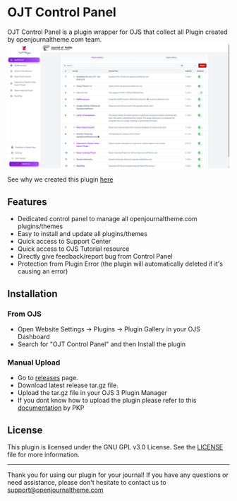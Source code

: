 # OJT Control Panel

OJT Control Panel is a plugin wrapper for OJS that collect all Plugin created by openjournaltheme.com team.
![Screenshot](assets/img/app.png)

See why we created this plugin [here](https://docs.google.com/presentation/d/1m1gS9tvI-7Sz2o4dBmyzSUmwLE2d-k6sn1DBp0sfElI)

## Features
- Dedicated control panel to manage all openjournaltheme.com plugins/themes
- Easy to install and update all plugins/themes
- Quick access to Support Center
- Quick access to OJS Tutorial resource
- Directly give feedback/report bug from Control Panel
- Protection from Plugin Error (the plugin will automatically deleted if it's causing an error)

## Installation
### From OJS
- Open Website Settings -> Plugins -> Plugin Gallery in your OJS Dashboard
- Search for "OJT Control Panel" and then Install the plugin

### Manual Upload
- Go to [releases](https://github.com/openjournalteam/ojtPlugin/releases) page.
- Download latest release tar.gz file.
- Upload the tar.gz file in your OJS 3 Plugin Manager
- If you dont know how to upload the plugin please refer to this [documentation](https://docs.pkp.sfu.ca/learning-ojs/3.3/en/settings-website#external-plugins) by PKP


## License

This plugin is licensed under the GNU GPL v3.0 License. See the [LICENSE](LICENSE) file for more information.

---
Thank you for using our plugin for your journal! If you have any questions or need assistance, please don't hesitate to contact us to support@openjournaltheme.com
